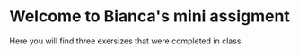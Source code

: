 # Welcome to Bianca's mini assigment 
Here you will find three exersizes that were completed in class. 

